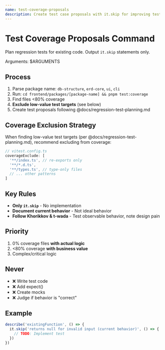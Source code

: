 ```yaml
---
name: test-coverage-proposals
description: Create test case proposals with it.skip for improving test coverage
---
```


# Test Coverage Proposals Command

Plan regression tests for existing code. Output `it.skip` statements only.

Arguments: $ARGUMENTS

## Process

1. Parse package name: `db-structure`, `erd-core`, `ui`, `cli`
2. Run: `cd frontend/packages/[package-name] && pnpm test:coverage`
3. Find files <80% coverage
4. **Exclude low-value test targets** (see below)
5. Create test proposals following @docs/regression-test-planning.md

## Coverage Exclusion Strategy

When finding low-value test targets (per @docs/regression-test-planning.md), recommend excluding from coverage:
```javascript
// vitest.config.ts
coverageExclude: [
  '**/index.ts', // re-exports only
  '**/*.d.ts',
  '**/types.ts', // type-only files
  // ... other patterns
]
```

## Key Rules

- **Only `it.skip`** - No implementation
- **Document current behavior** - Not ideal behavior
- **Follow Khorikkov & t-wada** - Test observable behavior, note design pain

## Priority

1. 0% coverage files **with actual logic**
2. <80% coverage **with business value**
3. Complex/critical logic

## Never

- ❌ Write test code
- ❌ Add expect()
- ❌ Create mocks
- ❌ Judge if behavior is "correct"

## Example

```typescript
describe('existingFunction', () => {
  it.skip('returns null for invalid input (current behavior)', () => {
    // TODO: Implement test
  })
})
```